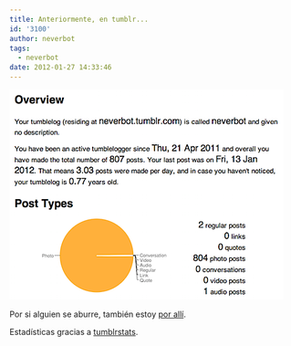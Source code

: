 ```yaml
---
title: Anteriormente, en tumblr...
id: '3100'
author: neverbot
tags:
  - neverbot
date: 2012-01-27 14:33:46
---
```


![tumblr.png](./anteriormente-en-tumblr/tumblr.png)

Por si alguien se aburre, también estoy [por allí](http://neverbot.tumblr.com).

Estadísticas gracias a [tumblrstats](http://tumblrstats.com).

